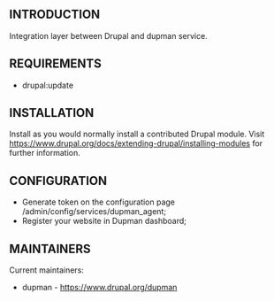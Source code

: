 INTRODUCTION
------------

Integration layer between Drupal and dupman service.

REQUIREMENTS
------------

* drupal:update

INSTALLATION
------------

Install as you would normally install a contributed Drupal module. Visit
https://www.drupal.org/docs/extending-drupal/installing-modules for further information.

CONFIGURATION
-------------

* Generate token on the configuration page /admin/config/services/dupman_agent;
* Register your website in Dupman dashboard;

MAINTAINERS
-----------

Current maintainers:
* dupman - https://www.drupal.org/dupman
